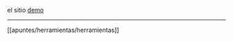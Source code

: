 
el sitio [demo](https://graphql-kit.com/graphql-voyager/)


---
[[apuntes/herramientas/herramientas]]